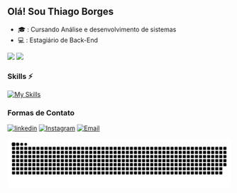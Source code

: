 ## Olá! Sou Thiago Borges
- 🎓 : Cursando Análise e desenvolvimento de sistemas
- 💻 : Estagiário de Back-End
<div>
<img height="180em" src="https://github-readme-stats.vercel.app/api?username=ThiagoBoges&show_icons=true&bg_color=0D1117&border_radius=4.5&border_color=30363D&title_color=267cf7&text_color=FFFFFF&icon_color=F78166&theme=transparent">
<img height="180em" src="https://github-readme-stats.vercel.app/api/top-langs/?username=ThiagoBoges&layout=compact&show_icons=true&bg_color=0D1117&border_radius=4.5&border_color=30363D&title_color=267cf7&text_color=FFFFFF&theme=transparent">
</div>

### Skills ⚡️

[![My Skills](https://skillicons.dev/icons?i=react,vue,py,fastapi,php,laravel,postgres,mysql,mongodb,docker)](https://skillicons.dev)

### Formas de Contato
  
[![linkedin](https://skillicons.dev/icons?i=linkedin)](https://www.linkedin.com/in/thiago-borges-43265931a/)
[![Instagram](https://skillicons.dev/icons?i=instagram)](https://www.instagram.com/_thiago.sh?igsh=djRyNnp1cmUzMWhm)
[![Email](https://skillicons.dev/icons?i=email)](tbdsborges23@gmail.com)

<picture align="center">
  <source media="(prefers-color-scheme: dark)" srcset="https://raw.githubusercontent.com/ThiagoBoges/ThiagoBoges/output/github-contribution-grid-snake-dark.svg">
  <source media="(prefers-color-scheme: light)" srcset="https://raw.githubusercontent.com/ThiagoBoges/ThiagoBoges/output/github-contribution-grid-snake-dark.svg">
  <img align="center" alt="github contribution grid snake animation" src="https://raw.githubusercontent.com/mari4souza/mari4souza/output/github-contribution-grid-snake.svg">
</picture>
